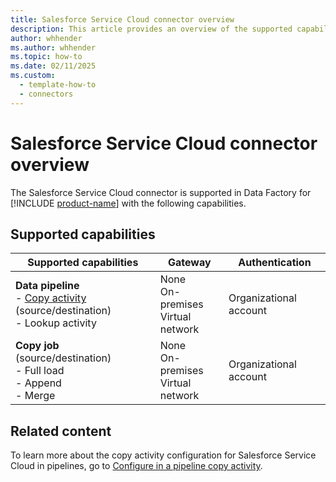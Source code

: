 ```yaml
---
title: Salesforce Service Cloud connector overview
description: This article provides an overview of the supported capabilities of the Salesforce Service Cloud connector.
author: whhender
ms.author: whhender
ms.topic: how-to
ms.date: 02/11/2025
ms.custom:
  - template-how-to
  - connectors
---
```


# Salesforce Service Cloud connector overview

The Salesforce Service Cloud connector is supported in Data Factory for [!INCLUDE [product-name](../includes/product-name.md)] with the following capabilities.

## Supported capabilities

| Supported capabilities| Gateway | Authentication|
|---------| --------| --------|
| **Data pipeline**<br>- [Copy activity](connector-salesforce-service-cloud-copy-activity.md) (source/destination) <br>- Lookup activity    |None<br> On-premises<br> Virtual network |Organizational account |
| **Copy job** (source/destination) <br>- Full load<br>- Append<br>- Merge |None<br> On-premises<br> Virtual network |Organizational account |

## Related content

To learn more about the copy activity configuration for Salesforce Service Cloud in pipelines, go to [Configure in a pipeline copy activity](connector-salesforce-service-cloud-copy-activity.md).
